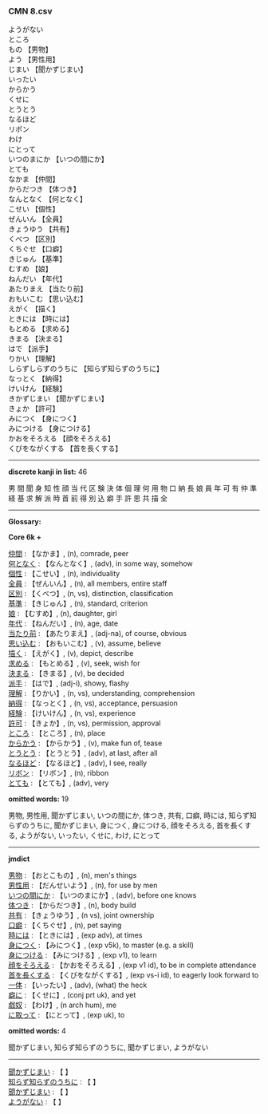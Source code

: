 ### CMN 8.csv  
  

ようがない    
ところ    
もの 【男物】   
よう 【男性用】   
じまい 【聞かずじまい】   
いったい    
からかう    
くせに    
とうとう    
なるほど    
リボン    
わけ    
にとって    
いつのまにか 【いつの間にか】   
とても    
なかま 【仲間】   
からだつき 【体つき】   
なんとなく 【何となく】   
こせい 【個性】   
ぜんいん 【全員】   
きょうゆう 【共有】   
くべつ 【区別】   
くちぐせ 【口癖】   
きじゅん 【基準】   
むすめ 【娘】   
ねんだい 【年代】   
あたりまえ 【当たり前】   
おもいこむ 【思い込む】   
えがく 【描く】   
ときには 【時には】   
もとめる 【求める】   
きまる 【決まる】   
はで 【派手】   
りかい 【理解】   
しらずしらずのうちに 【知らず知らずのうちに】   
なっとく 【納得】   
けいけん 【経験】   
きかずじまい 【聞かずじまい】   
きょか 【許可】   
みにつく 【身につく】   
みにつける 【身につける】   
かおをそろえる 【顔をそろえる】   
くびをながくする 【首を長くする】   
 


----------------

__discrete kanji in list:__ 46 

男 間 聞 身 知 性 顔 当 代 区 験 決 体 個 理 何 用 物 口 納 長 娘 員 年 可 有 仲 準 経 基 求 解 派 時 首 前 得 別 込 癖 手 許 思 共 描 全

----------------
  
__Glossary:__  


__Core 6k +__  


[仲間](https://ejje.weblio.jp/content/%E4%BB%B2%E9%96%93) : 【なかま】, (n), comrade, peer  
[何となく](https://ejje.weblio.jp/content/%E4%BD%95%E3%81%A8%E3%81%AA%E3%81%8F) : 【なんとなく】, (adv), in some way, somehow  
[個性](https://ejje.weblio.jp/content/%E5%80%8B%E6%80%A7) : 【こせい】, (n), individuality  
[全員](https://ejje.weblio.jp/content/%E5%85%A8%E5%93%A1) : 【ぜんいん】, (n), all members, entire staff  
[区別](https://ejje.weblio.jp/content/%E5%8C%BA%E5%88%A5) : 【くべつ】, (n, vs), distinction, classification  
[基準](https://ejje.weblio.jp/content/%E5%9F%BA%E6%BA%96) : 【きじゅん】, (n), standard, criterion  
[娘](https://ejje.weblio.jp/content/%E5%A8%98) : 【むすめ】, (n), daughter, girl  
[年代](https://ejje.weblio.jp/content/%E5%B9%B4%E4%BB%A3) : 【ねんだい】, (n), age, date  
[当たり前](https://ejje.weblio.jp/content/%E5%BD%93%E3%81%9F%E3%82%8A%E5%89%8D) : 【あたりまえ】, (adj-na), of course, obvious  
[思い込む](https://ejje.weblio.jp/content/%E6%80%9D%E3%81%84%E8%BE%BC%E3%82%80) : 【おもいこむ】, (v), assume, believe  
[描く](https://ejje.weblio.jp/content/%E6%8F%8F%E3%81%8F) : 【えがく】, (v), depict, describe  
[求める](https://ejje.weblio.jp/content/%E6%B1%82%E3%82%81%E3%82%8B) : 【もとめる】, (v), seek, wish for  
[決まる](https://ejje.weblio.jp/content/%E6%B1%BA%E3%81%BE%E3%82%8B) : 【きまる】, (v), be decided  
[派手](https://ejje.weblio.jp/content/%E6%B4%BE%E6%89%8B) : 【はで】, (adj-i), showy, flashy  
[理解](https://ejje.weblio.jp/content/%E7%90%86%E8%A7%A3) : 【りかい】, (n, vs), understanding, comprehension  
[納得](https://ejje.weblio.jp/content/%E7%B4%8D%E5%BE%97) : 【なっとく】, (n, vs), acceptance, persuasion  
[経験](https://ejje.weblio.jp/content/%E7%B5%8C%E9%A8%93) : 【けいけん】, (n, vs), experience  
[許可](https://ejje.weblio.jp/content/%E8%A8%B1%E5%8F%AF) : 【きょか】, (n, vs), permission, approval  
[ところ](https://ejje.weblio.jp/content/%E3%81%A8%E3%81%93%E3%82%8D) : 【ところ】, (n), place  
[からかう](https://ejje.weblio.jp/content/%E3%81%8B%E3%82%89%E3%81%8B%E3%81%86) : 【からかう】, (v), make fun of, tease  
[とうとう](https://ejje.weblio.jp/content/%E3%81%A8%E3%81%86%E3%81%A8%E3%81%86) : 【とうとう】, (adv), at last, after all  
[なるほど](https://ejje.weblio.jp/content/%E3%81%AA%E3%82%8B%E3%81%BB%E3%81%A9) : 【なるほど】, (adv), I see, really  
[リボン](https://ejje.weblio.jp/content/%E3%83%AA%E3%83%9C%E3%83%B3) : 【リボン】, (n), ribbon  
[とても](https://ejje.weblio.jp/content/%E3%81%A8%E3%81%A6%E3%82%82) : 【とても】, (adv), very  
 

__omitted words:__ 19  

男物, 男性用, 聞かずじまい, いつの間にか, 体つき, 共有, 口癖, 時には, 知らず知らずのうちに, 聞かずじまい, 身につく, 身につける, 顔をそろえる, 首を長くする, ようがない, いったい, くせに, わけ, にとって 


----------------

__jmdict__  


[男物](https://ejje.weblio.jp/content/%E7%94%B7%E7%89%A9) : 【おとこもの】, (n), men's things  
[男性用](https://ejje.weblio.jp/content/%E7%94%B7%E6%80%A7%E7%94%A8) : 【だんせいよう】, (n), for use by men  
[いつの間にか](https://ejje.weblio.jp/content/%E3%81%84%E3%81%A4%E3%81%AE%E9%96%93%E3%81%AB%E3%81%8B) : 【いつのまにか】, (adv), before one knows  
[体つき](https://ejje.weblio.jp/content/%E4%BD%93%E3%81%A4%E3%81%8D) : 【からだつき】, (n), body build  
[共有](https://ejje.weblio.jp/content/%E5%85%B1%E6%9C%89) : 【きょうゆう】, (n vs), joint ownership  
[口癖](https://ejje.weblio.jp/content/%E5%8F%A3%E7%99%96) : 【くちぐせ】, (n), pet saying  
[時には](https://ejje.weblio.jp/content/%E6%99%82%E3%81%AB%E3%81%AF) : 【ときには】, (exp adv), at times  
[身につく](https://ejje.weblio.jp/content/%E8%BA%AB%E3%81%AB%E3%81%A4%E3%81%8F) : 【みにつく】, (exp v5k), to master (e.g. a skill)  
[身につける](https://ejje.weblio.jp/content/%E8%BA%AB%E3%81%AB%E3%81%A4%E3%81%91%E3%82%8B) : 【みにつける】, (exp v1), to learn  
[顔をそろえる](https://ejje.weblio.jp/content/%E9%A1%94%E3%82%92%E3%81%9D%E3%82%8D%E3%81%88%E3%82%8B) : 【かおをそろえる】, (exp v1 id), to be in complete attendance  
[首を長くする](https://ejje.weblio.jp/content/%E9%A6%96%E3%82%92%E9%95%B7%E3%81%8F%E3%81%99%E3%82%8B) : 【くびをながくする】, (exp vs-i id), to eagerly look forward to  
[一体](https://ejje.weblio.jp/content/%E4%B8%80%E4%BD%93) : 【いったい】, (adv), (what) the heck  
[癖に](https://ejje.weblio.jp/content/%E7%99%96%E3%81%AB) : 【くせに】, (conj prt uk), and yet  
[戯奴](https://ejje.weblio.jp/content/%E6%88%AF%E5%A5%B4) : 【わけ】, (n arch hum), me  
[に取って](https://ejje.weblio.jp/content/%E3%81%AB%E5%8F%96%E3%81%A3%E3%81%A6) : 【にとって】, (exp uk), to  
 

__omitted words:__  4  

聞かずじまい, 知らず知らずのうちに, 聞かずじまい, ようがない  


----------------

[聞かずじまい](https://ejje.weblio.jp/content/%E8%81%9E%E3%81%8B%E3%81%9A%E3%81%98%E3%81%BE%E3%81%84) : 【 】   
[知らず知らずのうちに](https://ejje.weblio.jp/content/%E7%9F%A5%E3%82%89%E3%81%9A%E7%9F%A5%E3%82%89%E3%81%9A%E3%81%AE%E3%81%86%E3%81%A1%E3%81%AB) : 【 】   
[聞かずじまい](https://ejje.weblio.jp/content/%E8%81%9E%E3%81%8B%E3%81%9A%E3%81%98%E3%81%BE%E3%81%84) : 【 】   
[ようがない](https://ejje.weblio.jp/content/%E3%82%88%E3%81%86%E3%81%8C%E3%81%AA%E3%81%84) : 【 】   
  

